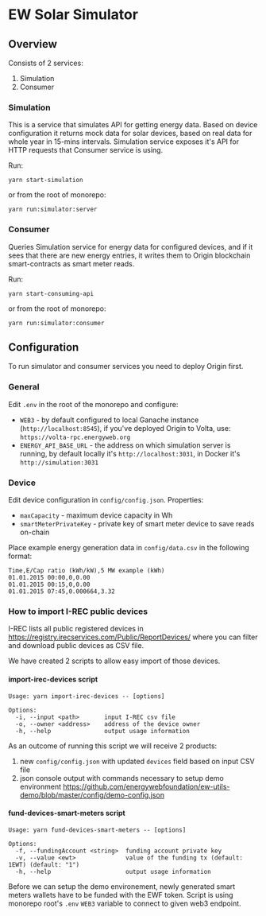 # EW Solar Simulator

## Overview

Consists of 2 services:

1. Simulation
2. Consumer

### Simulation

This is a service that simulates API for getting energy data. Based on device configuration it returns mock data for solar devices, based on real data for whole year in 15-mins intervals. Simulation service exposes it's API for HTTP requests that Consumer service is using.

Run:
```
yarn start-simulation
```

or from the root of monorepo:

```
yarn run:simulator:server
```

### Consumer

Queries Simulation service for energy data for configured devices, and if it sees that there are new energy entries, it writes them to Origin blockchain smart-contracts as smart meter reads.

Run:
```
yarn start-consuming-api
```

or from the root of monorepo:

```
yarn run:simulator:consumer
```

## Configuration

To run simulator and consumer services you need to deploy Origin first.

### General

Edit `.env` in the root of the monorepo and configure:
- `WEB3` - by default configured to local Ganache instance (`http://localhost:8545`), if you've deployed Origin to Volta, use: `https://volta-rpc.energyweb.org`
- `ENERGY_API_BASE_URL` - the address on which simulation server is running, by default locally it's `http://localhost:3031`, in Docker it's `http://simulation:3031`

### Device

Edit device configuration in `config/config.json`. Properties:
- `maxCapacity` - maximum device capacity in Wh
- `smartMeterPrivateKey` - private key of smart meter device to save reads on-chain

Place example energy generation data in `config/data.csv` in the following format:

```
Time,E/Cap ratio (kWh/kW),5 MW example (kWh)
01.01.2015 00:00,0,0.00
01.01.2015 00:15,0,0.00
01.01.2015 07:45,0.000664,3.32
```

### How to import I-REC public devices

I-REC lists all public registered devices in https://registry.irecservices.com/Public/ReportDevices/ where you can filter and download public devices as CSV file.

We have created 2 scripts to allow easy import of those devices.

#### import-irec-devices script

```
Usage: yarn import-irec-devices -- [options]

Options:
  -i, --input <path>       input I-REC csv file
  -o, --owner <address>    address of the device owner
  -h, --help               output usage information
```

As an outcome of running this script we will receive 2 products:

1. new `config/config.json` with updated `devices` field based on input CSV file
2. json console output with commands necessary to setup demo environment https://github.com/energywebfoundation/ew-utils-demo/blob/master/config/demo-config.json


#### fund-devices-smart-meters script

```
Usage: yarn fund-devices-smart-meters -- [options]

Options:
  -f, --fundingAccount <string>  funding account private key
  -v, --value <ewt>              value of the funding tx (default: 1EWT) (default: "1")
  -h, --help                     output usage information
```

Before we can setup the demo environement, newly generated smart meters wallets have to be funded with the EWF token. Script is using monorepo root's `.env` `WEB3` variable to connect to given web3 endpoint.
